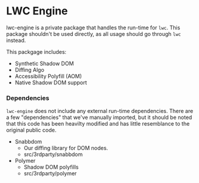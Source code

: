 # LWC Engine

lwc-engine is a private package that handles the run-time for `lwc`. This package shouldn't be used directly, as all usage should go through `lwc` instead.

This packgage includes:

-   Synthetic Shadow DOM
-   Diffing Algo
-   Accessibility Polyfill (AOM)
-   Native Shadow DOM support

### Dependencies

`lwc-engine` does not include any external run-time dependencies. There are a few "dependencies" that we've manually imported, but it should be noted that this code has been heavilty modified and has little resemblance to the original public code.

-   Snabbdom
    -   Our diffing library for DOM nodes.
    -   src/3rdparty/snabbdom
-   Polymer
    -   Shadow DOM polyfills
    -   src/3rdparty/polymer
